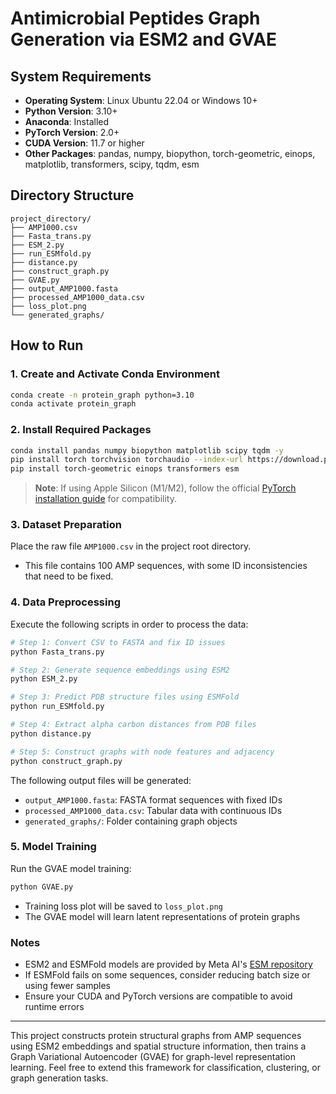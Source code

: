 # Antimicrobial Peptides Graph Generation via ESM2 and GVAE

## System Requirements

* **Operating System**: Linux Ubuntu 22.04 or Windows 10+
* **Python Version**: 3.10+
* **Anaconda**: Installed
* **PyTorch Version**: 2.0+
* **CUDA Version**: 11.7 or higher
* **Other Packages**: pandas, numpy, biopython, torch-geometric, einops, matplotlib, transformers, scipy, tqdm, esm

## Directory Structure

```
project_directory/
├── AMP1000.csv
├── Fasta_trans.py
├── ESM_2.py
├── run_ESMfold.py
├── distance.py
├── construct_graph.py
├── GVAE.py
├── output_AMP1000.fasta
├── processed_AMP1000_data.csv
├── loss_plot.png
└── generated_graphs/
```

## How to Run

### 1. Create and Activate Conda Environment

```bash
conda create -n protein_graph python=3.10
conda activate protein_graph
```

### 2. Install Required Packages

```bash
conda install pandas numpy biopython matplotlib scipy tqdm -y
pip install torch torchvision torchaudio --index-url https://download.pytorch.org/whl/cu117
pip install torch-geometric einops transformers esm
```

> **Note**: If using Apple Silicon (M1/M2), follow the official [PyTorch installation guide](https://pytorch.org/) for compatibility.

### 3. Dataset Preparation

Place the raw file `AMP1000.csv` in the project root directory.

* This file contains 100 AMP sequences, with some ID inconsistencies that need to be fixed.

### 4. Data Preprocessing

Execute the following scripts in order to process the data:

```bash
# Step 1: Convert CSV to FASTA and fix ID issues
python Fasta_trans.py

# Step 2: Generate sequence embeddings using ESM2
python ESM_2.py

# Step 3: Predict PDB structure files using ESMFold
python run_ESMfold.py

# Step 4: Extract alpha carbon distances from PDB files
python distance.py

# Step 5: Construct graphs with node features and adjacency
python construct_graph.py
```

The following output files will be generated:

* `output_AMP1000.fasta`: FASTA format sequences with fixed IDs
* `processed_AMP1000_data.csv`: Tabular data with continuous IDs
* `generated_graphs/`: Folder containing graph objects

### 5. Model Training

Run the GVAE model training:

```bash
python GVAE.py
```

* Training loss plot will be saved to `loss_plot.png`
* The GVAE model will learn latent representations of protein graphs

### Notes

* ESM2 and ESMFold models are provided by Meta AI's [ESM repository](https://github.com/facebookresearch/esm)
* If ESMFold fails on some sequences, consider reducing batch size or using fewer samples
* Ensure your CUDA and PyTorch versions are compatible to avoid runtime errors

---

This project constructs protein structural graphs from AMP sequences using ESM2 embeddings and spatial structure information, then trains a Graph Variational Autoencoder (GVAE) for graph-level representation learning. Feel free to extend this framework for classification, clustering, or graph generation tasks.

